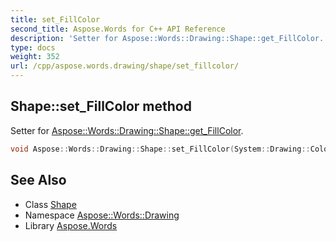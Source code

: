 ```yaml
---
title: set_FillColor
second_title: Aspose.Words for C++ API Reference
description: 'Setter for Aspose::Words::Drawing::Shape::get_FillColor.'
type: docs
weight: 352
url: /cpp/aspose.words.drawing/shape/set_fillcolor/
---
```

## Shape::set_FillColor method


Setter for [Aspose::Words::Drawing::Shape::get_FillColor](../get_fillcolor/).

```cpp
void Aspose::Words::Drawing::Shape::set_FillColor(System::Drawing::Color value)
```

## See Also

* Class [Shape](../)
* Namespace [Aspose::Words::Drawing](../../)
* Library [Aspose.Words](../../../)
